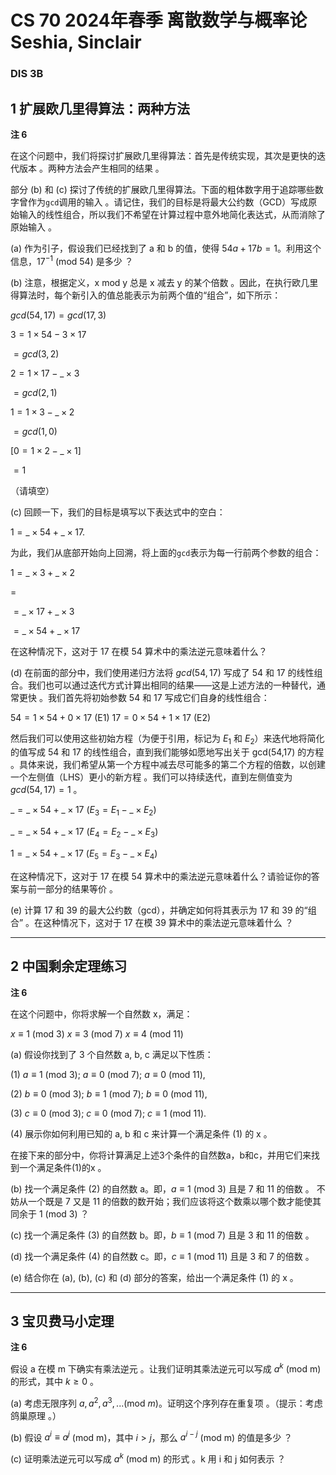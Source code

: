 # CS 70 2024年春季 离散数学与概率论 Seshia, Sinclair

### DIS 3B

## 1 扩展欧几里得算法：两种方法

**注 6**

在这个问题中，我们将探讨扩展欧几里得算法：首先是传统实现，其次是更快的迭代版本 。两种方法会产生相同的结果 。

部分 (b) 和 (c) 探讨了传统的扩展欧几里得算法。下面的粗体数字用于追踪哪些数字曾作为`gcd`调用的输入 。请记住，我们的目标是将最大公约数（GCD）写成原始输入的线性组合，所以我们不希望在计算过程中意外地简化表达式，从而消除了原始输入 。

(a) 作为引子，假设我们已经找到了 a 和 b 的值，使得 $54a+17b=1$。利用这个信息，$17^{-1}$ (mod 54) 是多少 ？

(b) 注意，根据定义，x mod y 总是 x 减去 y 的某个倍数 。因此，在执行欧几里得算法时，每个新引入的值总能表示为前两个值的“组合”，如下所示： 

$gcd(54,17)=gcd(17,3)$

$3=1\times54-3\times17$

$=gcd(3,2)$

$2=1\times17-\_\times3$

$=gcd(2,1)$

$1=1\times3-\_\times2$

$=gcd(1,0)$

$[0=1\times2-\_\times1]$

$=1$

（请填空）

(c) 回顾一下，我们的目标是填写以下表达式中的空白：

$1=\_\times54+\_\times17.$

为此，我们从底部开始向上回溯，将上面的`gcd`表示为每一行前两个参数的组合：

$1=\_\times3+\_\times2$

=

$=\_\times17+\_\times3$

$=\_\times54+\_\times17$

在这种情况下，这对于 17 在模 54 算术中的乘法逆元意味着什么？

(d) 在前面的部分中，我们使用递归方法将 $gcd(54,17)$ 写成了 54 和 17 的线性组合。我们也可以通过迭代方式计算出相同的结果——这是上述方法的一种替代，通常更快 。我们首先将初始参数 54 和 17 写成它们自身的线性组合： 

$54=1\times54+0\times17$ (E1)
$17=0\times54+1\times17$ (E2)

然后我们可以使用这些初始方程（为便于引用，标记为 $E_{1}$ 和 $E_{2}$）来迭代地将简化的值写成 54 和 17 的线性组合，直到我们能够如愿地写出关于 gcd(54,17) 的方程 。具体来说，我们希望从第一个方程中减去尽可能多的第二个方程的倍数，以创建一个左侧值（LHS）更小的新方程 。我们可以持续迭代，直到左侧值变为 $gcd(54,17)=1$ 。

$\_=\_\times54+\_\times17$ $(E_{3}=E_{1}-\_\times E_{2})$

$\_=\_\times54+\_\times17$ $(E_{4}=E_{2}-\_\times E_{3})$

$1=\_\times54+\_\times17$ $(E_{5}=E_{3}-\_\times E_{4})$

在这种情况下，这对于 17 在模 54 算术中的乘法逆元意味着什么？请验证你的答案与前一部分的结果等价 。

(e) 计算 17 和 39 的最大公约数（gcd），并确定如何将其表示为 17 和 39 的“组合” 。在这种情况下，这对于 17 在模 39 算术中的乘法逆元意味着什么 ？

---

## 2 中国剩余定理练习

**注 6**

在这个问题中，你将求解一个自然数 x，满足：

$x\equiv1$ (mod 3)
$x\equiv3$ (mod 7)
$x\equiv4$ (mod 11)

(a) 假设你找到了 3 个自然数 a, b, c 满足以下性质：

(1)
$a\equiv1$ (mod 3); $a\equiv0$ (mod 7); $a\equiv0$ (mod 11),

(2)
$b\equiv0$ (mod 3); $b\equiv1$ (mod 7); $b\equiv0$ (mod 11),

(3)
$c\equiv0$ (mod 3); $c\equiv0$ (mod 7); $c\equiv1$ (mod 11).

(4)
展示你如何利用已知的 a, b 和 c 来计算一个满足条件 (1) 的 x 。

在接下来的部分中，你将计算满足上述3个条件的自然数a，b和c，并用它们来找到一个满足条件(1)的x 。

(b) 找一个满足条件 (2) 的自然数 a。即，$a\equiv1$ (mod 3) 且是 7 和 11 的倍数 。
不妨从一个既是 7 又是 11 的倍数的数开始；我们应该将这个数乘以哪个数才能使其同余于 1 (mod 3) ？

(c) 找一个满足条件 (3) 的自然数 b。即，$b\equiv1$ (mod 7) 且是 3 和 11 的倍数 。

(d) 找一个满足条件 (4) 的自然数 c。即，$c\equiv1$ (mod 11) 且是 3 和 7 的倍数 。

(e) 结合你在 (a), (b), (c) 和 (d) 部分的答案，给出一个满足条件 (1) 的 x 。

---

## 3 宝贝费马小定理

**注 6**

假设 a 在模 m 下确实有乘法逆元 。让我们证明其乘法逆元可以写成 $a^{k}$ (mod m) 的形式，其中 $k\ge0$ 。

(a) 考虑无限序列 $a,a^{2},a^{3},...(\text{mod }m)$。证明这个序列存在重复项 。（提示：考虑鸽巢原理 。）

(b) 假设 $a^{i}\equiv a^{j}$ (mod m)，其中 $i>j$，那么 $a^{i-j}$ (mod m) 的值是多少 ？

(c) 证明乘法逆元可以写成 $a^{k}$ (mod m) 的形式 。k 用 i 和 j 如何表示 ？